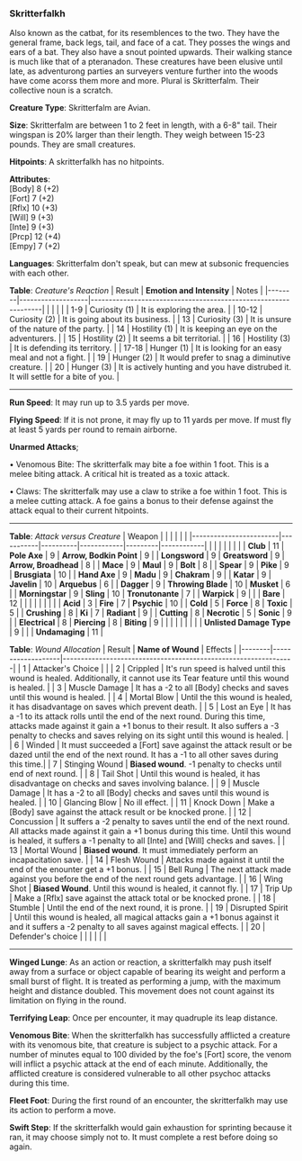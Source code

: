 ### Skritterfalkh
Also known as the catbat, for its resemblences to the two. They have the general frame, back legs, tail, and face of a cat. They posses the wings and ears of a bat. They also have a snout pointed upwards. Their walking stance is much like that of a pteranadon. These creatures have been elusive until late, as adventurong parties an surveyers venture further into the woods have come acorss them more and more. Plural is Skritterfalm. Their collective noun is a scratch.

**Creature Type**: Skritterfalm are Avian.

**Size**: Skritterfalm are between 1 to 2 feet in length, with a 6-8" tail. Their wingspan is 20% larger than their length. They weigh between 15-23 pounds. They are small creatures.

**Hitpoints**: A skritterfalkh has no hitpoints.

**Attributes**:  
[Body] 8 (+2)  
[Fort] 7 (+2)  
[Rflx] 10 (+3)  
[Will] 9 (+3)  
[Inte] 9 (+3)  
[Prcp] 12 (+4)  
[Empy] 7 (+2)  

**Languages**: Skritterfalm don't speak, but can mew at subsonic frequencies with each other.

**Table**: *Creature's Reaction*
| Result | **Emotion and Intensity** | Notes        |
|--------|-------------------|----------------------------------------------------------------|
|        |                                                |                                   |
|   1-9  | Curiosity (1) | It is exploring the area. |
|  10-12 | Curiosity (2) | It is going about its business. |
|   13   | Curiosity (3) | It is unsure of the nature of the party. |
|   14   | Hostility (1) | It is keeping an eye on the adventurers. |
|   15   | Hostility (2) | It seems a bit territorial. |
|   16   | Hostility (3) | It is defending its territory. |
|  17-18 | Hunger (1)    | It is looking for an easy meal and not a fight. |
|   19   | Hunger (2)    | It would prefer to snag a diminutive creature. |
|   20   | Hunger (3)    | It is actively hunting and you have distrubed it. It will settle for a bite of you. |

-----

**Run Speed**: It may run up to 3.5 yards per move.

**Flying Speed**: If it is not prone, it may fly up to 11 yards per move. If must fly at least 5 yards per round to remain airborne.

**Unarmed Attacks**;

 • Venomous Bite: The skritterfalk may bite a foe within 1 foot. This is a melee biting attack. A critical hit is treated as a toxic attack.

 • Claws: The skritterfalk may use a claw to strike a foe within 1 foot. This is a melee cutting attack. A foe gains a bonus to their defense against the attack equal to their current hitpoints.

-----

**Table**: *Attack versus Creature*
| Weapon                 |          |            |         |            |         |
|------------------------|-----------|----------|------------|---------|------------|
|                        |          |            |         |            |         |
| **Club**                   | 11     | **Pole Axe**         | 9     | **Arrow, Bodkin Point**    | 9    |
| **Longsword**              | 9     | **Greatsword**       | 9     | **Arrow, Broadhead**       | 8    |
| **Mace**                   | 9     | **Maul**             | 9    | **Bolt** | 8    |
| **Spear**                  | 9     | **Pike**             | 9     | **Brusgiata** | 10     |
| **Hand Axe**               | 9     | **Madu**             | 9     | **Chakram** | 9    |
| **Katar**                  | 9     | **Javelin**          | 10   | **Arquebus** | 6    |
| **Dagger**                 | 9     | **Throwing Blade**   | 10   | **Musket** |  6    |
| **Morningstar**            | 9     | **Sling**            | 10    | **Tronutonante** | 7    |
| **Warpick**                | 9     |              |         |  **Bare** |   12  |
|                        |           |          |            |         |            |
| **Acid**                   | 3     | **Fire** | 7     | **Psychic** | 10     |
| **Cold**                   | 5     | **Force** | 8     | **Toxic**  | 5     |
| **Crushing**               | 8     | **Ki** | 7     | **Radiant** | 9     |
| **Cutting**                | 8     | **Necrotic** | 5     | **Sonic** | 9    |
| **Electrical**             | 8     | **Piercing** | 8     | **Biting** | 9    |
|                        |           |          |            |         |            |
| **Unlisted Damage Type** | 9 |    |     | **Undamaging** | 11 |

**Table**: *Wound Allocation*
| Result | **Name of Wound** | Effects                                                        |
|--------|-------------------|----------------------------------------------------------------|
|   1    | Attacker's Choice |                                                                |
|   2    | Crippled          | It's run speed is halved until this wound is healed. Additionally, it cannot use its Tear feature until this wound is healed.      |
|   3    | Muscle Damage     | It has a -2 to all [Body] checks and saves until this wound is healed. |
|   4    | Mortal Blow       | Until the this wound is healed, it has disadvantage on saves which prevent death. |
|   5    | Lost an Eye       | It has a -1 to its attack rolls until the end of the next round. During this time, attacks made against it gain a +1 bonus to their result. It also suffers a -3 penalty to checks and saves relying on its sight until this wound is healed. |
|   6    | Winded            | It must succeeded a [Fort] save against the attack result or be dazed until the end of the next round. It has a -1 to all other saves during this time.|
|   7    | Stinging Wound    | **Biased wound**. -1 penalty to checks until end of next round. |
|   8    | Tail Shot         | Until this wound is healed, it has disadvantage on checks and saves involving balance. |
|   9    | Muscle Damage     | It has a -2 to all [Body] checks and saves until this wound is healed. |
|   10   | Glancing Blow     | No ill effect. |
|   11   | Knock Down        | Make a [Body] save against the attack result or be knocked prone. |
|   12   | Concussion        | It suffers a -2 penalty to saves until the end of the next round. All attacks made against it gain a +1 bonus during this time. Until this wound is healed, it suffers a -1 penalty to all [Inte] and [Will] checks and saves. |
|   13   | Mortal Wound    | **Biased wound**. It must immediately perform an incapacitation save. |
|   14   | Flesh Wound       | Attacks made against it until the end of the enounter get a +1 bonus. |
|   15   | Bell Rung         | The next attack made against you before the end of the next round gets advantage.  |
|   16   | Wing Shot         | **Biased Wound**. Until this wound is healed, it cannot fly. |
|   17   | Trip Up           | Make a [Rflx] save against the attack total or be knocked prone.                                  |
|   18   | Stumble           | Until the end of the next round, it is prone. |
|   19   | Disrupted Spirit  | Until this wound is healed, all magical attacks gain a +1 bonus against it and it suffers a -2 penalty to all saves against magical effects. |
|   20   | Defender's choice |                                   |
|        |                                                |                                   |

-----

**Winged Lunge**: As an action or reaction, a skritterfalkh may push itself away from a surface or object capable of bearing its weight and perform a small burst of flight. It is treated as performing a jump, with the maximum height and distance doubled. This movement does not count against its limitation on flying in the round.

**Terrifying Leap**: Once per encounter, it may quadruple its leap distance.

**Venomous Bite**: When the skritterfalkh has successfully afflicted a creature with its venomous bite, that creature is subject to a psychic attack. For a number of minutes equal to 100 divided by the foe's [Fort] score, the venom will inflict a psychic attack at the end of each minute. Additionally, the afflicted creature is considered vulnerable to all other psychoc attacks during this time.

**Fleet Foot**: During the first round of an encounter, the skritterfalkh may use its action to perform a move.

**Swift Step**: If the skritterfalkh would gain exhaustion for sprinting because it ran, it may choose simply not to. It must complete a rest before doing so again.

